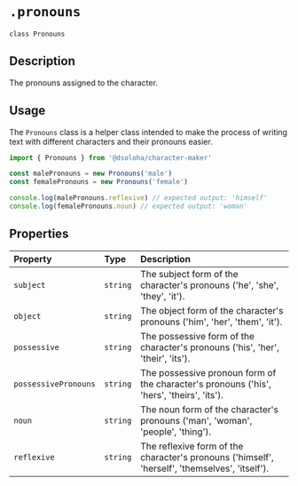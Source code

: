 # `.pronouns`

`class Pronouns`

## Description

The pronouns assigned to the character.

## Usage

The `Pronouns` class is a helper class intended to make the process of writing text with different characters and their
pronouns easier.

```js
import { Pronouns } from '@dsoloha/character-maker'

const malePronouns = new Pronouns('male')
const femalePronouns = new Pronouns('female')

console.log(malePronouns.reflexive) // expected output: 'himself'
console.log(femalePronouns.noun) // expected output: 'woman'
```

## Properties

| Property             | Type     | Description                                                                                    |
|:---------------------|:---------|:-----------------------------------------------------------------------------------------------|
| `subject`            | `string` | The subject form of the character's pronouns ('he', 'she', 'they', 'it').                      |
| `object`             | `string` | The object form of the character's pronouns ('him', 'her', 'them', 'it').                      |
| `possessive`         | `string` | The possessive form of the character's pronouns ('his', 'her', 'their', 'its').                |
| `possessivePronouns` | `string` | The possessive pronoun form of the character's pronouns ('his', 'hers', 'theirs', 'its').      |
| `noun`               | `string` | The noun form of the character's pronouns ('man', 'woman', 'people', 'thing').                 |
| `reflexive`          | `string` | The reflexive form of the character's pronouns ('himself', 'herself', 'themselves', 'itself'). |
